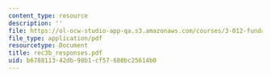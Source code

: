 ```yaml
---
content_type: resource
description: ''
file: https://ol-ocw-studio-app-qa.s3.amazonaws.com/courses/3-012-fundamentals-of-materials-science-fall-2005/b678811342db98b1cf57680bc25614b0_rec3b_responses.pdf
file_type: application/pdf
resourcetype: Document
title: rec3b_responses.pdf
uid: b6788113-42db-98b1-cf57-680bc25614b0
---
```

